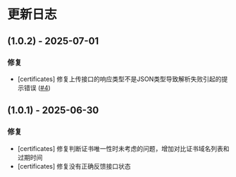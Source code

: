 # 更新日志 
## (1.0.2) - 2025-07-01
### 修复 
* [certificates] 修复上传接口的响应类型不是JSON类型导致解析失败引起的提示错误 ([#4](https://github.com/dtapps/allinssl_plugins/issues/4))

## (1.0.1) - 2025-06-30
### 修复 
* [certificates] 修复判断证书唯一性时未考虑的问题，增加对比证书域名列表和过期时间
* [certificates] 修复没有正确反馈接口状态
